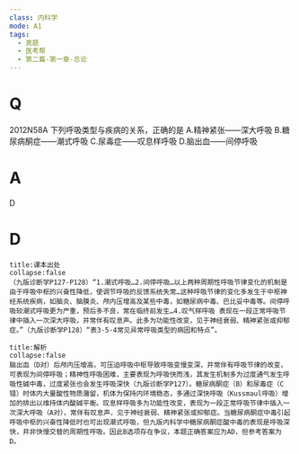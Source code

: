 ```yaml
---
class: 内科学
mode: A1
tags:
  - 真题
  - 医考帮
  - 第二篇-第一章-总论
---
```


# Q
2012N58A 下列呼吸类型与疾病的关系，正确的是
A.精神紧张——深大呼吸
B.糖尿病酮症——潮式呼吸
C.尿毒症——叹息样呼吸
D.脑出血——间停呼吸

# A
D
# D
```ad-note
title:课本出处
collapse:false
（九版诊断学P127-P128）“1.潮式呼吸…2.间停呼吸…以上两种周期性呼吸节律变化的机制是由于呼吸中枢的兴奋性降低，使调节呼吸的反馈系统失常…这种呼吸节律的变化多发生于中枢神经系统疾病，如脑炎、脑膜炎、颅内压增高及某些中毒，如糖尿病中毒、巴比妥中毒等。间停呼吸较潮式呼吸更为严重，预后多不良，常在临终前发生…4.叹气样呼吸 表现在一段正常呼吸节律中插入一次深大呼吸，并常伴有叹息声。此多为功能性改变，见于神经衰弱、精神紧张或抑郁症。”（九版诊断学P128）“表3-5-4常见异常呼吸类型的病因和特点”。
```

```ad-summary
title:解析
collapse:false
脑出血（D对）后颅内压增高，可压迫呼吸中枢导致呼吸变慢变深，并常伴有呼吸节律的改变，可表现为间停呼吸；精神性呼吸困难，主要表现为呼吸快而浅，其发生机制多为过度通气发生呼吸性碱中毒，过度紧张也会发生呼吸深快（九版诊断学P127）。糖尿病酮症（B）和尿毒症（C错）时体内大量酸性物质潴留，机体为保持内环境稳态，多通过深快呼吸（Kussmaul呼吸）增加的排出以维持体内酸碱平衡。叹息样呼吸多为功能性改变，表现为一段正常呼吸节律中插入一次深大呼吸（A对），常伴有叹息声，见于神经衰弱、精神紧张或抑郁症。当糖尿病酮症中毒引起呼吸中枢的兴奋性降低时也可出现潮式呼吸，但九版内科学中糖尿病酮症酸中毒的表现是呼吸深快，并非快慢交替的周期性呼吸。因此B选项存在争议，本题正确答案应为AD，但参考答案为D。
```

